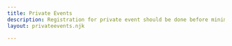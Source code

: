 ```yaml
---
title: Private Events
description: Registration for private event should be done before minimum 5 days..!!!
layout: privateevents.njk

---
```


